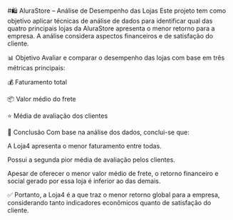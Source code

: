 #🛍️ AluraStore – Análise de Desempenho das Lojas
Este projeto tem como objetivo aplicar técnicas de análise de dados para identificar qual das quatro principais lojas da AluraStore apresenta o menor retorno para a empresa. A análise considera aspectos financeiros e de satisfação do cliente.

📊 Objetivo
Avaliar e comparar o desempenho das lojas com base em três métricas principais:

💰 Faturamento total

📦 Valor médio do frete

⭐ Média de avaliação dos clientes

📌 Conclusão
Com base na análise dos dados, conclui-se que:

A Loja4 apresenta o menor faturamento entre todas.

Possui a segunda pior média de avaliação pelos clientes.

Apesar de oferecer o menor valor médio de frete, o retorno financeiro e social gerado por essa loja é inferior ao das demais.

✅ Portanto, a Loja4 é a que traz o menor retorno global para a empresa, considerando tanto indicadores econômicos quanto de satisfação do cliente.
